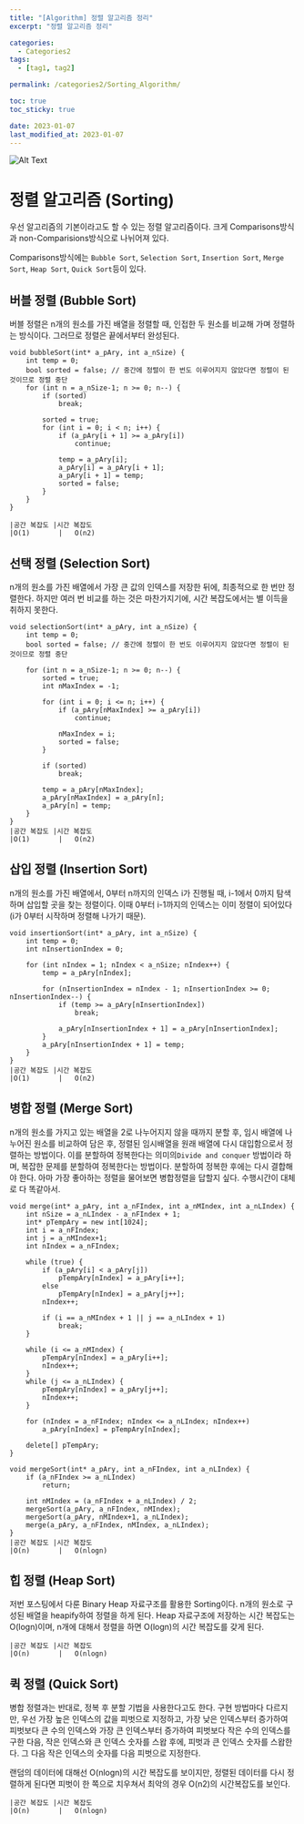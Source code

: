 ```yaml
---
title: "[Algorithm] 정렬 알고리즘 정리"
excerpt: "정렬 알고리즘 정리"

categories:
  - Categories2
tags:
  - [tag1, tag2]

permalink: /categories2/Sorting_Algorithm/

toc: true
toc_sticky: true

date: 2023-01-07
last_modified_at: 2023-01-07
---
```


![Alt Text](https://tenor.com/ko/view/booklovergifs-gif-4432492.gif)

# 정렬 알고리즘 (Sorting)
우선 알고리즘의 기본이라고도 할 수 있는 정렬 알고리즘이다. 크게 Comparisons방식과 non-Comparisions방식으로 나뉘어져 있다.

Comparisons방식에는 `Bubble Sort`, `Selection Sort`, `Insertion Sort`, `Merge Sort`, `Heap Sort`, `Quick Sort`등이 있다.


## 버블 정렬 (Bubble Sort)
버블 정렬은 n개의 원소를 가진 배열을 정렬할 때, 인접한 두 원소를 비교해 가며 정렬하는 방식이다. 그러므로 정렬은 끝에서부터 완성된다.

```
void bubbleSort(int* a_pAry, int a_nSize) {
	int temp = 0;
	bool sorted = false; // 중간에 정렬이 한 번도 이루어지지 않았다면 정렬이 된 것이므로 정렬 중단
	for (int n = a_nSize-1; n >= 0; n--) {
		if (sorted)
			break;

		sorted = true;
		for (int i = 0; i < n; i++) {
			if (a_pAry[i + 1] >= a_pAry[i])
				continue;

			temp = a_pAry[i];
			a_pAry[i] = a_pAry[i + 1];
			a_pAry[i + 1] = temp;
			sorted = false;
		}
	}
}

|공간 복잡도	|시간 복잡도
|O(1)	    |   O(n2)
```

## 선택 정렬 (Selection Sort)
n개의 원소를 가진 배열에서 가장 큰 값의 인덱스를 저장한 뒤에, 최종적으로 한 번만 정렬한다. 하지만 여러 번 비교를 하는 것은 마찬가지기에, 시간 복잡도에서는 별 이득을 취하지 못한다.


```
void selectionSort(int* a_pAry, int a_nSize) {
	int temp = 0;
	bool sorted = false; // 중간에 정렬이 한 번도 이루어지지 않았다면 정렬이 된 것이므로 정렬 중단

	for (int n = a_nSize-1; n >= 0; n--) {
		sorted = true;
		int nMaxIndex = -1;

		for (int i = 0; i <= n; i++) {
			if (a_pAry[nMaxIndex] >= a_pAry[i])
				continue;
			
			nMaxIndex = i;
			sorted = false;
		}

		if (sorted)
			break;

		temp = a_pAry[nMaxIndex];
		a_pAry[nMaxIndex] = a_pAry[n];
		a_pAry[n] = temp;
	}
}
|공간 복잡도	|시간 복잡도
|O(1)	    |   O(n2)
```

## 삽입 정렬 (Insertion Sort)
n개의 원소를 가진 배열에서, 0부터 n까지의 인덱스 i가 진행될 때, i-1에서 0까지 탐색하며 삽입할 곳을 찾는 정렬이다. 이때 0부터 i-1까지의 인덱스는 이미 정렬이 되어있다(i가 0부터 시작하며 정렬해 나가기 때문).

```
void insertionSort(int* a_pAry, int a_nSize) {
	int temp = 0;
	int nInsertionIndex = 0;

	for (int nIndex = 1; nIndex < a_nSize; nIndex++) {
		temp = a_pAry[nIndex];

		for (nInsertionIndex = nIndex - 1; nInsertionIndex >= 0; nInsertionIndex--) {
			if (temp >= a_pAry[nInsertionIndex])
				break;
				
			a_pAry[nInsertionIndex + 1] = a_pAry[nInsertionIndex];
		}
		a_pAry[nInsertionIndex + 1] = temp;
	}
}
|공간 복잡도	|시간 복잡도
|O(1)	    |   O(n2)
```

## 병합 정렬 (Merge Sort)
n개의 원소를 가지고 있는 배열을 2로 나누어지지 않을 때까지 분할 후, 임시 배열에
나누어진 원소를 비교하여 담은 후, 정렬된 임시배열을 원래 배열에 다시 대입함으로서 정렬하는 방법이다. 이를 분할하여 정복한다는 의미의`Divide and conquer` 방법이라 하며, 복잡한 문제를 분할하여 정복한다는 방법이다. 분할하여 정복한 후에는 다시 결합해야 한다. 아마 가장 좋아하는 정렬을 물어보면 병합정렬을 답할지 싶다. 수행시간이 대체로 다 똑같아서.

```
void merge(int* a_pAry, int a_nFIndex, int a_nMIndex, int a_nLIndex) {
	int nSize = a_nLIndex - a_nFIndex + 1;
	int* pTempAry = new int[1024];
	int i = a_nFIndex;
	int j = a_nMIndex+1;
	int nIndex = a_nFIndex;

	while (true) {
		if (a_pAry[i] < a_pAry[j])
			pTempAry[nIndex] = a_pAry[i++];
		else
			pTempAry[nIndex] = a_pAry[j++];
		nIndex++;

		if (i == a_nMIndex + 1 || j == a_nLIndex + 1)
			break;
	}

	while (i <= a_nMIndex) {
		pTempAry[nIndex] = a_pAry[i++];
		nIndex++;
	}
	while (j <= a_nLIndex) {
		pTempAry[nIndex] = a_pAry[j++];
		nIndex++;
	}
		 
	for (nIndex = a_nFIndex; nIndex <= a_nLIndex; nIndex++)
		a_pAry[nIndex] = pTempAry[nIndex];

	delete[] pTempAry;
}

void mergeSort(int* a_pAry, int a_nFIndex, int a_nLIndex) {
	if (a_nFIndex >= a_nLIndex)
		return;

	int nMIndex = (a_nFIndex + a_nLIndex) / 2;
	mergeSort(a_pAry, a_nFIndex, nMIndex);
	mergeSort(a_pAry, nMIndex+1, a_nLIndex);
	merge(a_pAry, a_nFIndex, nMIndex, a_nLIndex);
}
|공간 복잡도	|시간 복잡도
|O(n)	    |   O(nlogn)
```

## 힙 정렬 (Heap Sort)
저번 포스팅에서 다룬 Binary Heap 자료구조를 활용한 Sorting이다. n개의 원소로 구성된 배열을 heapify하여 정렬을 하게 된다. Heap 자료구조에 저장하는 시간 복잡도는 O(logn)이며, n개에 대해서 정렬을 하면 O(logn)의 시간 복잡도를 갖게 된다.

```
|공간 복잡도	|시간 복잡도
|O(n)	    |   O(nlogn)
```

## 퀵 정렬 (Quick Sort)
병합 정렬과는 반대로, 정복 후 분할 기법을 사용한다고도 한다. 구현 방법마다 다르지만, 우선 가장 높은 인덱스의 값을 피벗으로 지정하고, 가장 낮은 인덱스부터 증가하여 피벗보다 큰 수의 인덱스와 가장 큰 인덱스부터 증가하여 피벗보다 작은 수의 인덱스를 구한 다음, 작은 인덱스와 큰 인덱스 숫자를 스왑 후에, 피벗과 큰 인덱스 숫자를 스왑한다. 그 다음 작은 인덱스의 숫자를 다음 피벗으로 지정한다.

랜덤의 데이터에 대해선 O(nlogn)의 시간 복잡도를 보이지만, 정렬된 데이터를 다시 정렬하게 된다면 피벗이 한 쪽으로 치우쳐서 최악의 경우 O(n2)의 시간복잡도를 보인다.

```
|공간 복잡도	|시간 복잡도
|O(n)	    |   O(nlogn)
```
